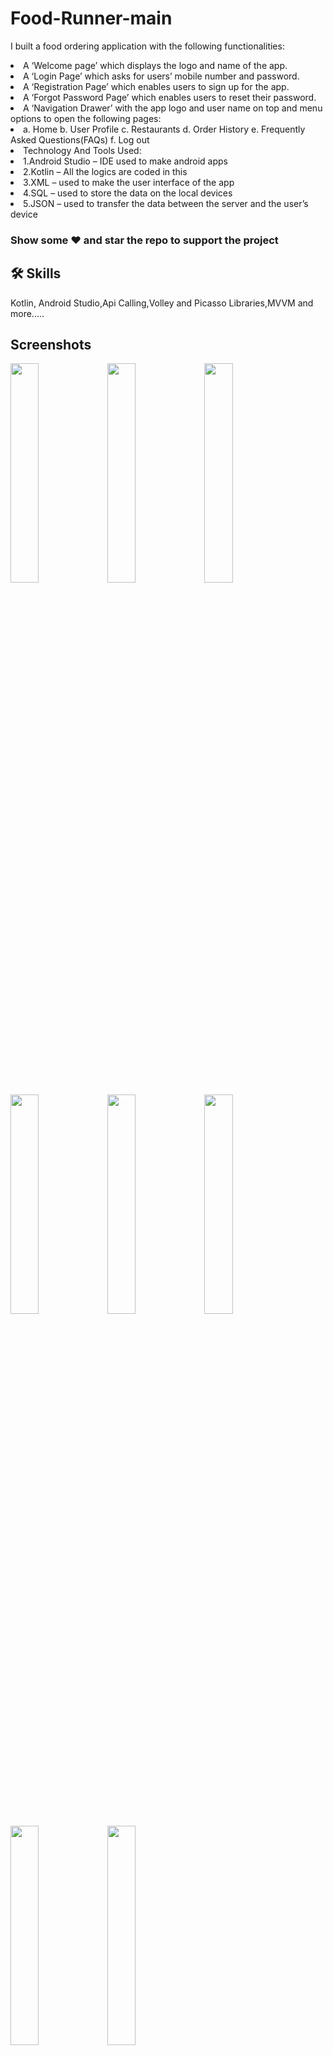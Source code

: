 # Food-Runner-main

I built a food ordering application with the following functionalities: 
                                    <li> A ‘Welcome page’ which displays the logo and name of the app.</li>
				    <li> A ‘Login Page’ which asks for users’ mobile number and password.</li> 
				    <li> A ‘Registration Page’ which enables users to sign up for the app.</li>
				    <li> A ‘Forgot Password Page’ which enables users to reset their password.</li> 
				    <li> A ‘Navigation Drawer’ with the app logo and user name on top and menu options to open the following pages: 
				    <li> a. Home 
				    b. User Profile 
				    c. Restaurants 
				    d. Order History 
				    e. Frequently Asked Questions(FAQs) 
				    f. Log out </li>
				    <li> Technology And Tools Used: </li>
				   <li> 1.Android Studio – IDE used to make android apps </li>
				   <li> 2.Kotlin – All the logics are coded in this </li>
				   <li> 3.XML – used to make the user interface of the app </li>
				   <li> 4.SQL – used to store the data on the local devices </li>
				   <li> 5.JSON – used to transfer the data between the server and the user’s device </li>

### Show some ❤️ and star the repo to support the project

## 🛠 Skills
Kotlin, Android Studio,Api Calling,Volley and Picasso Libraries,MVVM and more.....

## Screenshots

<p float="right">
<img src="https://user-images.githubusercontent.com/87303673/221324966-f09f56c6-5bdf-4367-b9a7-b804b2161d86.jpg" width=30% height=30%>
<img src="https://user-images.githubusercontent.com/87303673/221325634-b14684c3-968a-4919-9337-18a04020914d.jpg" width=30% height=30%>
<img src="https://user-images.githubusercontent.com/87303673/221325647-83bc2399-0466-4beb-9433-5f99f1bb77c8.jpg" width=30% height=30%>
<img src="https://user-images.githubusercontent.com/87303673/221325750-c42075cd-0f71-4ec3-baf8-73b4abf3ff26.jpg" width=30% height=30%>
<img src="https://user-images.githubusercontent.com/87303673/221325815-bdc7c1c4-bdc2-4df7-b18e-77f94892e206.jpg" width=30% height=30%>
<img src="https://user-images.githubusercontent.com/87303673/221325833-8ba06f77-0898-497b-80bc-7cdb146e6ea4.jpg" width=30% height=30%>
<img src="https://user-images.githubusercontent.com/87303673/221325865-d2ee276b-52ce-44fb-88f7-d971da8779b1.jpg" width=30% height=30%>
<img src="https://user-images.githubusercontent.com/87303673/221325675-4ac8707b-4647-41b2-93ea-1650e01baead.jpg" width=30% height=30%>
</p>

## 🚀 About Me
- 👋 Hi, I’m @SandeepSaini9
- 👀 I’m interested in ...App Development
- 🌱 I’m currently learning ...Full Time Flutter Development
- 💞️ I’m looking to collaborate on ...Flutter Development
- 📫 How to reach me 
- Mail me at sandeepsaini74608@gmail.com
- www.linkedin.com/in/sandeep-saini-6a32801b3/
